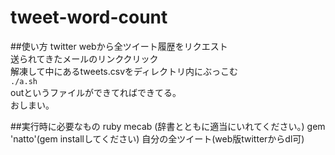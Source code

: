 # tweet-word-count

##使い方
twitter webから全ツイート履歴をリクエスト  
送られてきたメールのリンククリック  
解凍して中にあるtweets.csvをディレクトリ内にぶっこむ  
`./a.sh`  
outというファイルができてればできてる。  
おしまい。  

##実行時に必要なもの
ruby
mecab (辞書とともに適当にいれてください。)
gem 'natto'(gem installしてください)
自分の全ツイート(web版twitterからdl可)  
